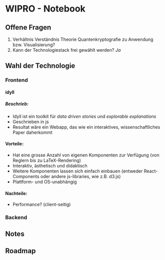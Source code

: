 # WIPRO - Notebook

## Offene Fragen

1. Verhältnis Verständnis Theorie Quantenkryptografie zu Anwendung bzw. Visualisierung?
2. Kann der Technologiestack frei gewählt werden? _Ja_

## Wahl der Technologie

### Frontend

#### idyll

##### Beschrieb:
* Idyll ist ein toolkit für _data driven stories_ und _explorable explanations_
* Geschrieben in js
* Resultat wäre ein Webapp, das wie ein interaktives, wissenschaftliches Paper daherkommt

#### Vorteile:
* Hat eine grosse Anzahl von eigenen Komponenten zur Verfügung (von Reglern bis zu LaTeX-Rendering)
* Interaktiv, ästhetisch und didaktisch
* Weitere Komponenten lassen sich einfach einbauen (entweder React-Components oder andere js-libraries, wie z.B. d3.js)
* Plattform- und OS-unabhängig

#### Nachteile:
* Performance? (client-seitig)

### Backend

## Notes

## Roadmap
